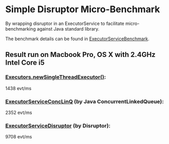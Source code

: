 Simple Disruptor Micro-Benchmark
===============================
By wrapping disruptor in an ExecutorService to facilitate micro-benchmarking against Java standard library.

The benchmark details can be found in [ExecutorServiceBenchmark](https://github.com/freddfy/DisruptorBenchmark/blob/master/src/main/java/fred/utils/ExecutorServiceBenchmark.java).

Result run on Macbook Pro, OS X with 2.4GHz Intel Core i5
---------------------------------------------------------

### [Executors.newSingleThreadExecutor()](https://github.com/freddfy/DisruptorBenchmark/blob/master/src/main/java/fred/utils/ExecutorServiceSingleBenchmarkMain.java):
1438 evt/ms
### [ExecutorServiceConcLinQ](https://github.com/freddfy/DisruptorBenchmark/blob/master/src/main/java/fred/utils/ExecutorServiceConcLinQBenchmarkMain.java) (by Java ConcurrentLinkedQueue):
2352 evt/ms
### [ExecutorServiceDisruptor](https://github.com/freddfy/DisruptorBenchmark/blob/master/src/main/java/fred/utils/ExecutorServiceDisruptorBenchmarkMain.java) (by Disruptor):
9708 evt/ms
